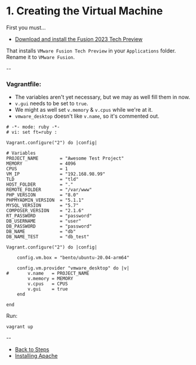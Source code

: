 # 1. Creating the Virtual Machine

First you must...

* [Download and install the Fusion 2023 Tech Preview](https://customerconnect.vmware.com/downloads/get-download?downloadGroup=FUS-TP2023)

That installs `VMware Fusion Tech Preview` in your `Applications` folder. Rename it to `VMware Fusion`.

--

### Vagrantfile:

* The variables aren't yet necessary, but we may as well fill them in now.
* `v.gui` needs to be set to `true`.
* We might as well set `v.memory` & `v.cpus` while we're at it.
* `vmware_desktop` doesn't like `v.name`, so it's commented out.

```
# -*- mode: ruby -*-
# vi: set ft=ruby :

Vagrant.configure("2") do |config|

# Variables
PROJECT_NAME        = "Awesome Test Project"
MEMORY              = 4096
CPUS                = 1
VM_IP               = "192.168.98.99"
TLD                 = "tld"
HOST_FOLDER         = "."
REMOTE_FOLDER       = "/var/www"
PHP_VERSION         = "8.0"
PHPMYADMIN_VERSION  = "5.1.1"
MYSQL_VERSION       = "5.7"
COMPOSER_VERSION    = "2.1.6"
RT_PASSWORD         = "password"
DB_USERNAME         = "user"
DB_PASSWORD         = "password"
DB_NAME             = "db"
DB_NAME_TEST        = "db_test"

Vagrant.configure("2") do |config|

	config.vm.box = "bento/ubuntu-20.04-arm64"

	config.vm.provider "vmware_desktop" do |v|
#		v.name   = PROJECT_NAME
		v.memory = MEMORY
		v.cpus   = CPUS
		v.gui    = true
	end

end
```

Run:

```
vagrant up
```

--
* [Back to Steps](./00_Steps.md)
* [Installing Apache](./02_Apache.md)
